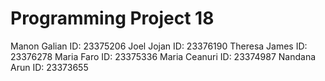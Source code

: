 # Programming Project 18
Manon Galian        ID: 23375206
Joel Jojan          ID: 23376190
Theresa James       ID: 23376278
Maria Faro          ID: 23375336
Maria Ceanuri       ID: 23374987
Nandana Arun        ID: 23373655
